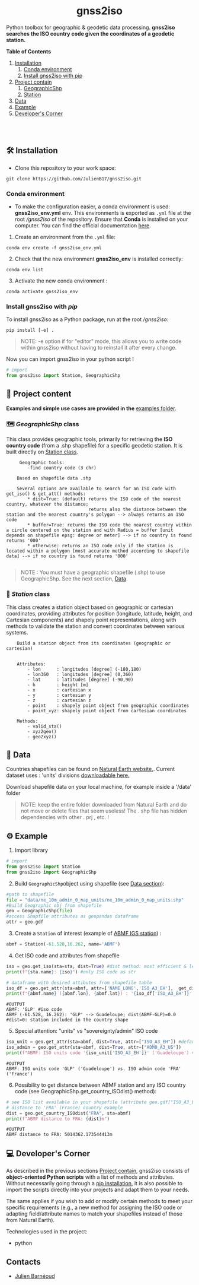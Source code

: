 <h1 align="center" id="title">gnss2iso</h1>


Python toolbox for geographic &amp; geodetic data processing. **gnss2iso searches the ISO country code given the coordinates of a geodetic station.**

**Table of Contents**
1. [Installation](#installation)
    1. [Conda environment](#conda-env)
    1. [Install gnss2iso with pip](#pip-install)
1. [Project contain](#project)
    1. [GeographicShp](#geographic-class)
    1. [Station](#station-class)
1. [Data](#data)
1. [Example](#example)
1. [Developer's Corner](#dev)


<br/><br/>


<h2 id="installation">🛠️ Installation </h2>

- Clone this repository to your work space:

```
git clone https://github.com/JulienB17/gnss2iso.git
```

<h3 id="conda-env"> Conda environment </h3>

- To make the configuration easier, a conda environment is used: **gnss2iso_env.yml** env. This environments is exported as `.yml` file at the root */gnss2iso* of the repository. Ensure that **Conda** is installed on your computer. You can find the official documentation [here](https://docs.conda.io/projects/conda/en/latest/user-guide/install/linux.html).

1. Create an environment from the `.yml` file: 
```
conda env create -f gnss2iso_env.yml
```
2. Check that the new environment **gnss2iso_env** is installed correctly:
```
conda env list
```
3. Activate the new conda environment :
```
conda activate gnss2iso_env
```
<h3 id="pip-install"> Install gnss2iso with <b><i> pip </b></i> </h3>

To install gnss2iso as a Python package, run at the root */gnss2iso*:
```
pip install [-e] .
```
> NOTE: -e option if for "editor" mode, this allows you to write code within gnss2iso without having to reinstall it after every change.

Now you can import gnss2iso in your python script !
```python
# import
from gnss2iso import Station, GeographicShp
```

<h2 id="project">📖 Project content</h2>

**Examples and simple use cases are provided in the** [examples folder](https://github.com/JulienB17/gnss2iso/tree/master/examples).


<h3 id="geographic-class"> 🗺️<b><i> GeographicShp </i> class </b></h3>

This class provides geographic tools, primarily for retrieving the **ISO country code** (from a .shp shapefile) for a specific geodetic station. It is built directly on [Station class](#station-class).

```
     Geographic tools:
        -find country code (3 chr)

    Based on shapefile data .shp
    
    Several options are available to search for an ISO code with get_iso() & get_att() methods:
        * dist=True: (default) returns the ISO code of the nearest country, whatever the distance;
                               returns also the distance between the station and the nearest country's polygon --> always returns an ISO code
        * buffer=True: returns the ISO code the nearest country within a circle centered on the station and with Radius = buffer [unit depends on shapefile epsg: degree or meter] --> if no country is found returns '000'
        * otherwise: returns an ISO code only if the station is located within a polygon [most accurate method according to shapefile data] --> if no country is found returns '000' 
   
```
> NOTE : You must have a geographic shapefile (.shp) to use GeographicShp. See the next section, [Data](#data).


<h3 id="station-class"> 🎯 <b><i> Station </i> class </b></h3>

This class creates a station object based on geographic or cartesian coordinates, providing attributes for position (longitude, latitude, height, and Cartesian components) and shapely point representations, along with methods to validate the station and convert coordinates between various systems.

```
    Build a station object from its coordinates (geographic or cartesian)
    
    
    Attributes:
        - lon      : longitudes [degree] (-180,180)
        - lon360   : longitudes [degree] (0,360)
        - lat      : latitudes [degree] (-90,90)
        - h        : height [m]
        - x        : cartesian x
        - y        : cartesian y
        - z        : cartesian z
        - point    : shapely point object from geographic coordinates
        - point_xyz: shapely point object from cartesian coordinates
        
    Methods:
        - valid_sta()
        - xyz2geo()
        - geo2xyz()
```


<h2 id="data">📖 Data</h2>

Countries shapefiles can be found on [Natural Earth website.](https://www.naturalearthdata.com/downloads/10m-cultural-vectors/10m-admin-0-details/).
Current dataset uses : 'units' divisions [downloadable here.](https://www.naturalearthdata.com/http//www.naturalearthdata.com/download/10m/cultural/ne_10m_admin_0_map_units.zip)

Download shapefile data on your local machine, for example inside a '/data' folder</p>

> NOTE: keep the entire folder downloaded from Natural Earth and do not move or delete files that seem useless! The . shp file has hidden dependencies with other . prj , etc. !

<h2 id="example"> ⚙️ Example </h2>

1. Import library
```python
# import
from gnss2iso import Station
from gnss2iso import GeographicShp
```

2. Build `GeographicShp`object using shapefile (see [Data section](#data)):
```python
#path to shapefile
file = "data/ne_10m_admin_0_map_units/ne_10m_admin_0_map_units.shp"
#Build Geographic obj from shapefile
geo = GeographicShp(file)
#access Shapfile attributes as geopandas dataframe
attr = geo.gdf
```

3. Create a `Station` of interest (example of [ABMF IGS station](https://webigs-rf.ign.fr/stations/ABMF)) :
```python
abmf = Station(-61.528,16.262, name='ABMF')
```
4. Get ISO code and attributes from shapefile
```python
iso = geo.get_iso(sta=sta, dist=True) #dist method: most efficient & less time consuming
print(f"{sta.name}: {iso}") #only ISO code as str

# dataframe with desired attibutes from shapefile table
iso_df = geo.get_attr(sta=abmf, attr=['NAME_LONG','ISO_A3_EH'],  get_dist=True) #ISO_A3_EH default used as ISO units code, get_dist get distance btw station & country shape
print(f"{abmf.name} ({abmf.lon}, {abmf.lat}) : '{iso_df['ISO_A3_EH']}' --> {iso_df['NAME_LONG']}; dist({abmf.name}-{iso_df['ISO_A3_EH']})={iso_df['dist']}")
```

```
#OUTPUT
ABMF: 'GLP' #iso code
ABMF (-61.528, 16.262): 'GLP' --> Guadeloupe; dist(ABMF-GLP)=0.0 #dist=0: station included in the country shape
```

5. Special attention: "units" vs "sovereignty/admin" ISO code

```python
iso_unit = geo.get_attr(sta=abmf, dist=True, attr=["ISO_A3_EH"]) #default based on units ISO code
iso_admin = geo.get_attr(sta=abmf, dist=True, attr=["ADM0_A3_US"])
print(f"ABMF: ISO units code '{iso_unit['ISO_A3_EH']}' ('Guadeloupe') vs. ISO admin code '{iso_admin['ADM0_A3_US']}' ('France')")
```

```
#OUTPUT
ABMF: ISO units code 'GLP' ('Guadeloupe') vs. ISO admin code 'FRA' ('France')
```

6. Possibility to get distance between ABMF station and any ISO country code (see GeographicShp.get\_country\_ISOdist() method):
```python
# see ISO list available in your shapefile (attribute geo.gdf["ISO_A3_EH"] or gdf_countries["SOV_A3"])
# distance to 'FRA' (France) country example
dist = geo.get_country_ISOdist("FRA", sta=abmf)
print(f"ABMF distance to FRA: {dist}m")
```
```
#OUTPUT
ABMF distance to FRA: 5014362.173544413m
```


<h2 id="dev">💻 Developer's Corner</h2>

As described in the previous sections [Project contain](#project), gnss2iso consists of **object-oriented Python scripts** with a list of methods and attributes.
Without necessarily going through a [pip installation](#pip-install), it is also possible to import the scripts directly into your projects and adapt them to your needs.

The same applies if you wish to add or modify certain methods to meet your specific requirements (e.g., a new method for assigning the ISO code or adapting field/attribute names to match your shapefiles instead of those from Natural Earth).

Technologies used in the project:
*   python

<h2> Contacts </h2>

* [Julien Barnéoud](https://www.ipgp.fr/annuaire/barneoud/)
